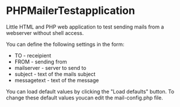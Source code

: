 # PHPMailerTestapplication 
Little HTML and PHP web application to test sending mails from a webserver without shell access.

You can define the following settings in the form:
* TO - receipient
* FROM - sending from
* mailserver - server to send to 
* subject - text of the mails subject
* messagetext - text of the message
 
You can load default values by clicking the "Load defaults" button. To change these default values youcan edit the mail-config.php file.

